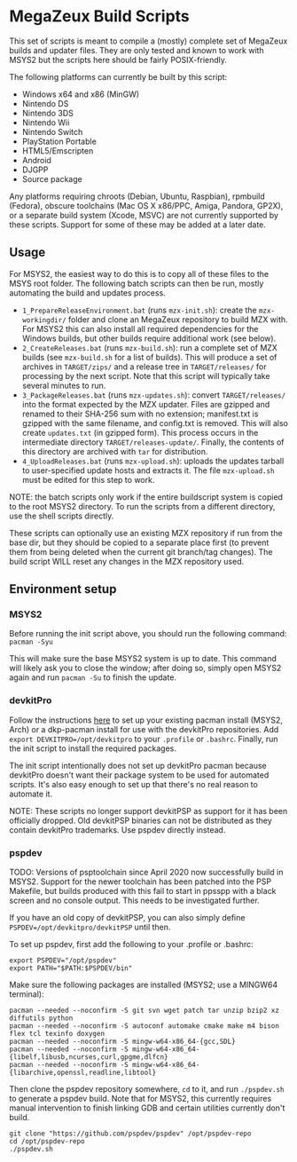 # MegaZeux Build Scripts

This set of scripts is meant to compile a (mostly) complete set of MegaZeux
builds and updater files. They are only tested and known to work with MSYS2 but
the scripts here should be fairly POSIX-friendly.

The following platforms can currently be built by this script:

- Windows x64 and x86 (MinGW)
- Nintendo DS
- Nintendo 3DS
- Nintendo Wii
- Nintendo Switch
- PlayStation Portable
- HTML5/Emscripten
- Android
- DJGPP
- Source package

Any platforms requiring chroots (Debian, Ubuntu, Raspbian), rpmbuild (Fedora),
obscure toolchains (Mac OS X x86/PPC, Amiga, Pandora, GP2X), or a separate build
system (Xcode, MSVC) are not currently supported by these scripts. Support for
some of these may be added at a later date.

## Usage
For MSYS2, the easiest way to do this is to copy all of these files to the MSYS
root folder. The following batch scripts can then be run, mostly automating the
build and updates process.

- `1_PrepareReleaseEnvironment.bat` (runs `mzx-init.sh`): create the `mzx-workingdir/`
  folder and clone an MegaZeux repository to build MZX with. For MSYS2 this can
  also install all required dependencies for the Windows builds, but other builds
  require additional work (see below).
- `2_CreateReleases.bat` (runs `mzx-build.sh`): run a complete set of MZX builds
  (see `mzx-build.sh` for a list of builds). This will produce a set of archives
  in `TARGET/zips/` and a release tree in `TARGET/releases/` for processing by
  the next script. Note that this script will typically take several minutes to run.
- `3_PackageReleases.bat` (runs `mzx-updates.sh`): convert `TARGET/releases/`
  into the format expected by the MZX updater. Files are gzipped and renamed to
  their SHA-256 sum with no extension; manifest.txt is gzipped with the same filename,
  and config.txt is removed. This will also create `updates.txt` (in gzipped form).
  This process occurs in the intermediate directory `TARGET/releases-update/`.
  Finally, the contents of this directory are archived with `tar` for distribution.
- `4_UploadReleases.bat` (runs `mzx-upload.sh`): uploads the updates tarball to
  user-specified update hosts and extracts it. The file `mzx-upload.sh` must be
  edited for this step to work.

NOTE: the batch scripts only work if the entire buildscript system is copied to
the root MSYS2 directory. To run the scripts from a different directory, use the
shell scripts directly.

These scripts can optionally use an existing MZX repository if run from the base
dir, but they should be copied to a separate place first (to prevent them from
being deleted when the current git branch/tag changes). The build script WILL
reset any changes in the MZX repository used.

## Environment setup

### MSYS2

Before running the init script above, you should run the following command:
`pacman -Syu`

This will make sure the base MSYS2 system is up to date. This command will likely
ask you to close the window; after doing so, simply open MSYS2 again and run
`pacman -Su` to finish the update.

### devkitPro

Follow the instructions [here](https://devkitpro.org/wiki/devkitPro_pacman) to
set up your existing pacman install (MSYS2, Arch) or a dkp-pacman install for
use with the devkitPro repositories. Add `export DEVKITPRO=/opt/devkitpro` to
your `.profile` or `.bashrc`. Finally, run the init script to install the
required packages.

The init script intentionally does not set up devkitPro pacman because devkitPro
doesn't want their package system to be used for automated scripts. It's also
easy enough to set up that there's no real reason to automate it.

NOTE:
These scripts no longer support devkitPSP as support for it has been officially
dropped. Old devkitPSP binaries can not be distributed as they contain devkitPro
trademarks. Use pspdev directly instead.

### pspdev

TODO: Versions of psptoolchain since April 2020 now successfully build in MSYS2.
Support for the newer toolchain has been patched into the PSP Makefile, but
builds produced with this fail to start in ppsspp with a black screen and no
console output. This needs to be investigated further.

If you have an old copy of devkitPSP, you can also simply define
`PSPDEV=/opt/devkitpro/devkitPSP` until then.

To set up pspdev, first add the following to your .profile or .bashrc:
```
export PSPDEV="/opt/pspdev"
export PATH="$PATH:$PSPDEV/bin"
```

Make sure the following packages are installed (MSYS2; use a MINGW64 terminal):
```
pacman --needed --noconfirm -S git svn wget patch tar unzip bzip2 xz diffutils python
pacman --needed --noconfirm -S autoconf automake cmake make m4 bison flex tcl texinfo doxygen
pacman --needed --noconfirm -S mingw-w64-x86_64-{gcc,SDL}
pacman --needed --noconfirm -S mingw-w64-x86_64-{libelf,libusb,ncurses,curl,gpgme,dlfcn}
pacman --needed --noconfirm -S mingw-w64-x86_64-{libarchive,openssl,readline,libtool}
```

Then clone the pspdev repository somewhere, `cd` to it, and run `./pspdev.sh`
to generate a pspdev build. Note that for MSYS2, this currently requires manual
intervention to finish linking GDB and certain utilities currently don't build.
```
git clone "https://github.com/pspdev/pspdev" /opt/pspdev-repo
cd /opt/pspdev-repo
./pspdev.sh
```
